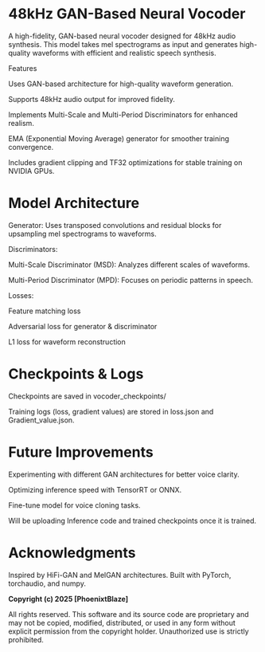 # 48kHz GAN-Based Neural Vocoder

A high-fidelity, GAN-based neural vocoder designed for 48kHz audio synthesis. This model takes mel spectrograms as input and generates high-quality waveforms with efficient and realistic speech synthesis.

Features

Uses GAN-based architecture for high-quality waveform generation.

Supports 48kHz audio output for improved fidelity.

Implements Multi-Scale and Multi-Period Discriminators for enhanced realism.

EMA (Exponential Moving Average) generator for smoother training convergence.

Includes gradient clipping and TF32 optimizations for stable training on NVIDIA GPUs.



# Model Architecture

Generator: Uses transposed convolutions and residual blocks for upsampling mel spectrograms to waveforms.

Discriminators:

Multi-Scale Discriminator (MSD): Analyzes different scales of waveforms.

Multi-Period Discriminator (MPD): Focuses on periodic patterns in speech.

Losses:

Feature matching loss

Adversarial loss for generator & discriminator

L1 loss for waveform reconstruction



# Checkpoints & Logs

Checkpoints are saved in vocoder_checkpoints/

Training logs (loss, gradient values) are stored in loss.json and Gradient_value.json.



# Future Improvements

Experimenting with different GAN architectures for better voice clarity.

Optimizing inference speed with TensorRT or ONNX.

Fine-tune model for voice cloning tasks.

Will be uploading Inference code and trained checkpoints once it is trained.



# Acknowledgments

Inspired by HiFi-GAN and MelGAN architectures. Built with PyTorch, torchaudio, and numpy.



**Copyright (c) 2025 [PhoenixtBlaze]**

All rights reserved. This software and its source code are proprietary and may not be copied, modified, distributed, or used in any form without explicit permission from the copyright holder. Unauthorized use is strictly prohibited.
